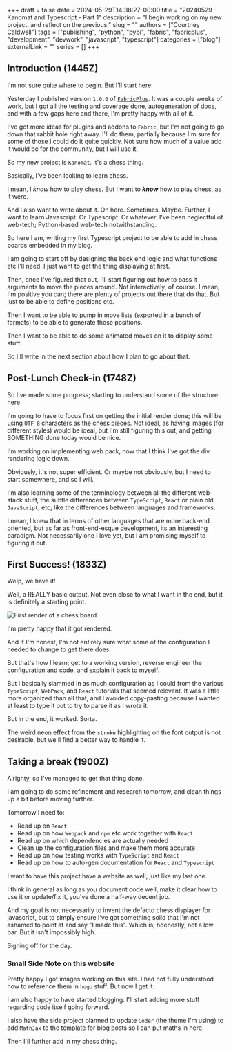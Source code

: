 +++ 
draft = false
date = 2024-05-29T14:38:27-00:00
title = "20240529 - Kanomat and Typescript - Part 1"
description = "I begin working on my new project, and reflect on the previous."
slug = ""
authors = ["Courtney Caldwell"]
tags = ["publishing", "python", "pypi", "fabric", "fabricplus", "development", "devwork", "javascript", "typescript"]
categories = ["blog"]
externalLink = ""
series = []
+++

## Introduction (1445Z)

I'm not sure quite where to begin. But I'll start here:

Yesterday I published version `1.0.0` of [`FabricPlus`](https://github.com/prokopto-dev/fabric-plus). It was a couple weeks of work, but I got all the testing and coverage done, autogeneration of docs, and with a few gaps here and there, I'm pretty happy with all of it.

I've got more ideas for plugins and addons to `Fabric`, but I'm not going to go down that rabbit hole right away. I'll do them, partially because I'm sure for some of those I could do it quite quickly. Not sure how much of a value add it would be for the community, but I will use it.

So my new project is `Kanomat`. It's a chess thing.

Basically, I've been looking to learn chess.

I mean, I *know* how to play chess. But I want to ***know*** how to play chess, as it were.

And I also want to write about it. On here. Sometimes. Maybe. Further, I want to learn Javascript. Or Typescript. Or whatever. I've been neglectful of web-tech; Python-based web-tech notwithstanding.

So here I am, writing my first Typescript project to be able to add in chess boards embedded in my blog.

I am going to start off by designing the back end logic and what functions etc I'll need. I just want to get the thing displaying at first.

Then, once I've figured that out, I'll start figuring out how to pass it arguments to move the pieces around. Not interactively, of course. I mean, I'm positive you can; there are plenty of projects out there that do that. But just to be able to define positions etc.

Then I want to be able to pump in move lists (exported in a bunch of formats) to be able to generate those positions.

Then I want to be able to do some animated moves on it to display some stuff.

So I'll write in the next section about how I plan to go about that.

## Post-Lunch Check-in (1748Z)

So I've made some progress; starting to understand some of the structure here.

I'm going to have to focus first on getting the initial render done; this will be using `UTF-8` characters as the chess pieces. Not ideal, as having images (for different styles) would be ideal, but I'm still figuring this out, and getting SOMETHING done today would be nice.

I'm working on implementing web pack, now that I think I've got the div rendering logic down.

Obviously, it's not super efficient. Or maybe not obviously, but I need to start somewhere, and so I will.

I'm also learning some of the terminology between all the different web-stack stuff, the subtle differences between `TypeScript`, `React` or plain old `JavaScript`, etc; like the differences between languages and frameworks.

I mean, I knew that in terms of other languages that are more back-end oriented, but as far as front-end-esque development, its an interesting paradigm. Not necessarily one I love yet, but I am promising myself to figuring it out.

## First Success! (1833Z)

Welp, we have it!

Well, a REALLY basic output. Not even close to what I want in the end, but it is definitely a starting point.

![First render of a chess board](/images/20240529-first-render.png)

I'm pretty happy that it got rendered.

And if I'm honest, I'm not entirely sure what some of the configuration I needed to change to get there does.

But that's how I learn; get to a working version, reverse engineer the configuration and code, and explain it back to myself.

But I basically slammed in as much configuration as I could from the various `TypeScript`, `WebPack`, and `React` tutorials that seemed relevant. It was a little more organized than all that, and I avoided copy-pasting because I wanted at least to type it out to try to parse it as I wrote it.

But in the end, it worked. Sorta.

The weird neon effect from the `stroke` highlighting on the font output is not desirable, but we'll find a better way to handle it.

## Taking a break (1900Z)

Alrighty, so I've managed to get that thing done.

I am going to do some refinement and research tomorrow, and clean things up a bit before moving further.

Tomorrow I need to:

- Read up on `React`
- Read up on how `Webpack` and `npm` etc work together with `React`
- Read up on which dependencies are actually needed
- Clean up the configuration files and make them more accurate
- Read up on how testing works with `TypeScript` and `React`
- Read up on how to auto-gen documentation for `React` and `Typescript`

I want to have this project have a website as well, just like my last one.

I think in general as long as you document code well, make it clear how to use it or update/fix it, you've done a half-way decent job.

And my goal is not necessarily to invent the defacto chess displayer for javascript, but to simply ensure I've got something solid that I'm not ashamed to point at and say "I made this". Which is, hoenestly, not a low bar. But it isn't impossibly high.

Signing off for the day.

### Small Side Note on this website

Pretty happy I got images working on this site. I had not fully understood how to reference them in `hugo` stuff. But now I get it.

I am also happy to have started blogging. I'll start adding more stuff regarding code itself going forward.

I also have the side project planned to update `Coder` (the theme I'm using) to add `MathJax` to the template for blog posts so I can put maths in here.

Then I'll further add in my chess thing.
